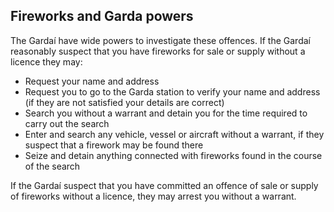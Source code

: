 ##  Fireworks and Garda powers

The Gardaí have wide powers to investigate these offences. If the Gardaí
reasonably suspect that you have fireworks for sale or supply without a
licence they may:

  * Request your name and address 
  * Request you to go to the Garda station to verify your name and address (if they are not satisfied your details are correct) 
  * Search you without a warrant and detain you for the time required to carry out the search 
  * Enter and search any vehicle, vessel or aircraft without a warrant, if they suspect that a firework may be found there 
  * Seize and detain anything connected with fireworks found in the course of the search 

If the Gardaí suspect that you have committed an offence of sale or supply of
fireworks without a licence, they may arrest you without a warrant.
